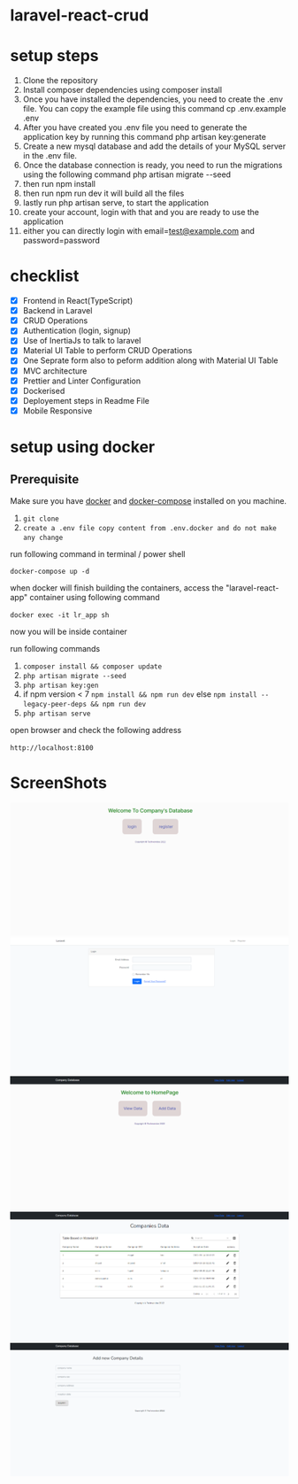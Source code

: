 # laravel-react-crud

# setup steps
1. Clone the repository
2. Install composer dependencies using composer install
3. Once you have installed the dependencies, you need to create the .env file. You can copy the example file using this command cp .env.example .env
4. After you have created you .env file you need to generate the application key by running this command php artisan key:generate
5. Create a new mysql database and add the details of your MySQL server in the .env file.
6. Once the database connection is ready, you need to run the migrations using the following command php artisan migrate --seed
7. then run npm install
8. then run npm run dev it will build all the files 
9. lastly run php artisan serve, to start the application
10. create your account, login with that and you are ready to use the application
11. either you can directly login with email=test@example.com and password=password

# checklist
- [x] Frontend in React(TypeScript)
- [X] Backend in Laravel
- [X] CRUD Operations
- [X] Authentication (login, signup)
- [X] Use of InertiaJs to talk to laravel
- [X] Material UI Table to perform CRUD Operations
- [X] One Seprate form also to peform addition along with Material UI Table
- [X] MVC architecture
- [X] Prettier and Linter Configuration
- [x] Dockerised
- [X] Deployement steps in Readme File
- [X] Mobile Responsive

# setup using docker
## Prerequisite
Make sure you have [docker](https://docs.docker.com/install/) and [docker-compose](https://docs.docker.com/compose/install/) installed on you machine.

1. `git clone`
2. `create a .env file copy content from .env.docker and do not make any change`

run following command in terminal / power shell
```
docker-compose up -d
```

when docker will finish building the containers, access the "laravel-react-app" container using following command

`docker exec -it lr_app sh`

now you will be inside container

run following commands
1. `composer install && composer update`
2. `php artisan migrate --seed`
3. `php artisan key:gen`
4. if npm version < 7 `npm install && npm run dev` else `npm install --legacy-peer-deps && npm run dev`
5. `php artisan serve`

open browser and check the following address

`http://localhost:8100`

# ScreenShots
![MainPage](mainPage.png)
![LoginPage](loginPage.png)
![HomePage](HomePage.png)
![DataView](DataViewPage.png)
![AddForm](AddFormPage.png)
